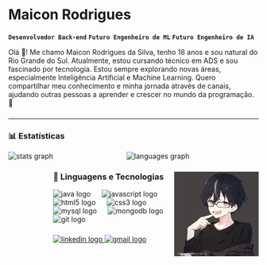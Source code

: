 #  Maicon Rodrigues
**`Desenvolvedor Back-end`** **`Futuro Engenheiro de ML`** **`Futuro Engenheiro de IA`**

Olá 👋! Me chamo Maicon Rodrigues da Silva, tenho 18 anos e sou natural do Rio Grande do Sul. Atualmente, estou cursando técnico em ADS e sou fascinado por tecnologia. Estou sempre explorando novas áreas, especialmente Inteligência Artificial e Machine Learning. Quero compartilhar meu conhecimento e minha jornada através de canais, ajudando outras pessoas a aprender e crescer no mundo da programação. 🚀

###
---

### 📊 Estatísticas

<div align="center">
  <img align="left" padding-right="10px" src="https://github-readme-stats.vercel.app/api?username=TheMysteer&hide_title=false&hide_rank=false&show_icons=true&include_all_commits=true&count_private=true&disable_animations=false&theme=github_dark&locale=en&hide_border=false" height="180" alt="stats graph"  />
</span>
  &nbsp;
  <span>
  <img src="https://github-readme-stats.vercel.app/api/top-langs?username=TheMysteer&locale=en&hide_title=false&layout=compact&card_width=320&langs_count=5&theme=github_dark&hide_border=false" height="180" alt="languages graph"  />
</div>

<div>
  <img align="right" height="170" src="gif/animated.gif"  />

  ###
  ### 🤖 Linguagens e Tecnologias


  <div align="left">
    <img src="https://cdn.jsdelivr.net/gh/devicons/devicon/icons/java/java-original.svg" height="30" alt="java logo"  />
    <img width="14" />
    <img src="https://cdn.jsdelivr.net/gh/devicons/devicon/icons/javascript/javascript-plain.svg" height="30" alt="javascript logo"  />
    <img width="14" />
    <img src="https://cdn.jsdelivr.net/gh/devicons/devicon/icons/html5/html5-original.svg" height="30" alt="html5 logo"  />
    <img width="14" />
    <img src="https://cdn.jsdelivr.net/gh/devicons/devicon/icons/css3/css3-original.svg" height="30" alt="css3 logo"  />
    <img width="14" />
    <img src="https://cdn.jsdelivr.net/gh/devicons/devicon/icons/mysql/mysql-original.svg" height="30" alt="mysql logo"  />
    <img width="14" />
    <img src="https://cdn.jsdelivr.net/gh/devicons/devicon/icons/mongodb/mongodb-original.svg" height="30" alt="mongodb logo"  />
    <img width="14" />
    <img src="https://cdn.jsdelivr.net/gh/devicons/devicon/icons/git/git-original.svg" height="30" alt="git logo"  />
  </div>

  ###

  <div align="left">
    <a href="https://www.linkedin.com/in/maicon-rodrigues-13861434a/" target="_blank">
      <img src="https://img.shields.io/static/v1?message=LinkedIn&logo=linkedin&label=&color=0077B5&logoColor=white&labelColor=&style=for-the-badge" height="35" alt="linkedin logo"  />
    </a>
    <a href="mailto:maiconrsilva7y@gmail.com" target="_blank">
      <img src="https://img.shields.io/static/v1?message=Gmail&logo=gmail&label=&color=D14836&logoColor=white&labelColor=&style=for-the-badge" height="35" alt="gmail logo"  />
    </a>
  </div>

  ###

</div>

<br clear="both">

